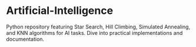 # Artificial-Intelligence
Python repository featuring Star Search, Hill Climbing, Simulated Annealing, and KNN algorithms for AI tasks. Dive into practical implementations and documentation. 
